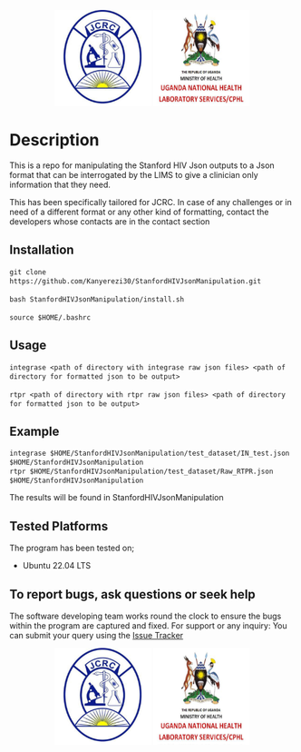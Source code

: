 

<p align="middle">
  <img src="assets/jcrc.jpg" width="170" height="170" />
  <img src="assets/unhls.png" width="170" height="170" />
</p>

# Description

This is a repo for manipulating the Stanford HIV Json outputs to a Json format that can be interrogated by the LIMS to give a clinician only information that they need. 

This has been specifically tailored for JCRC. In case of any challenges or in need of a different format or any other kind of formatting, contact the developers whose contacts are in the contact section


## Installation

```
git clone https://github.com/Kanyerezi30/StanfordHIVJsonManipulation.git

bash StanfordHIVJsonManipulation/install.sh

source $HOME/.bashrc

```

## Usage

```
integrase <path of directory with integrase raw json files> <path of directory for formatted json to be output>

rtpr <path of directory with rtpr raw json files> <path of directory for formatted json to be output>

```

## Example

```
integrase $HOME/StanfordHIVJsonManipulation/test_dataset/IN_test.json $HOME/StanfordHIVJsonManipulation
rtpr $HOME/StanfordHIVJsonManipulation/test_dataset/Raw_RTPR.json $HOME/StanfordHIVJsonManipulation

```

The results will be found in StanfordHIVJsonManipulation

## Tested Platforms

The program has been tested on;
- Ubuntu 22.04 LTS


## To report bugs, ask questions or seek help

The software developing team works round the clock to ensure the bugs within the program are captured and fixed. For support or any inquiry: You can submit your query using the [Issue Tracker](https://github.com/Kanyerezi30/StanfordHIVJsonManipulation/issues)

<p align="middle">
  <img src="assets/jcrc.jpg" width="170" height="170" />
  <img src="assets/unhls.png" width="170" height="170" />
</p>
